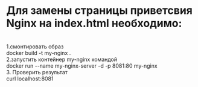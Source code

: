 <h1>Для замены страницы приветсвия Nginx на index.html необходимо:</h1><br> 
1.смонтировать образ <br> 
 docker build -t my-nginx .<br> 
2.запустить контейнер my-nginx командой<br> 
 docker run --name my-nginx-server -d -p 8081:80 my-nginx<br> 
3. Проверить результат<br> 
curl localhost:8081 <br> 
